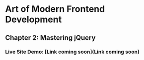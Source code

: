 # Art of Modern Frontend Development
## Chapter 2: Mastering jQuery
### Live Site Demo: [Link coming soon](Link coming soon)
